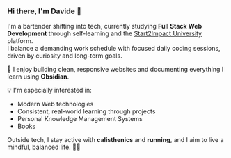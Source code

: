 ### Hi there, I'm Davide 👋

I'm a bartender shifting into tech, currently studying **Full Stack Web Development** through self-learning and the [Start2Impact University](https://www.start2impact.it/) platform.  
I balance a demanding work schedule with focused daily coding sessions, driven by curiosity and long-term goals.

🔧 I enjoy building clean, responsive websites and documenting everything I learn using **Obsidian**.

💡 I'm especially interested in:
- Modern Web technologies
- Consistent, real-world learning through projects
- Personal Knowledge Management Systems
- Books

Outside tech, I stay active with **calisthenics** and **running**, and I aim to live a mindful, balanced life. 🧘🏻
 
